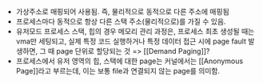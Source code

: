 - 가상주소로 매핑되어 사용됨. 즉, 물리적으로 동적으로 다른 주소에 매핑됨
- 프로세스마다 동적으로 항상 다른 스택 주소(물리적으로)를 가질 수 있음.
- 유저모드 프로세스 스택, 힙의 경우 메모리 관리 과정은, 프로세스 최초 생성될 때는 vma만 세팅되고, 실제 특정 코드 실행하거나 특정 데이터 접근 시에 page fault 발생하면, 그 때 page 단위로 할당되는 것 => [[Demand Paging]]?
- 프로세스에서 유저 영역의 힙, 스택에 대한 page는 커널에서는 [[Anonymous Page]]라고 부르는데, 이는 보통 file과 연결되지 않는 page를 의미함.